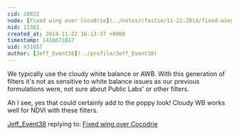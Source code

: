 ```yaml
---
cid: 10822
node: [Fixed wing over Cocodrie](../notes/cfastie/11-21-2014/fixed-wing-over-cocodrie)
nid: 11381
created_at: 2014-11-22 16:13:37 +0000
timestamp: 1416672817
uid: 431857
author: [Jeff_Event38](../profile/Jeff_Event38)
---
```


We typically use the cloudy white balance or AWB. With this generation of filters it's not as sensitive to white balance issues as our previous formulations were, not sure about Public Labs' or other filters.

Ah I see, yes that could certainly add to the poppy look! Cloudy WB works well for NDVI with these filters.

[Jeff_Event38](../profile/Jeff_Event38) replying to: [Fixed wing over Cocodrie](../notes/cfastie/11-21-2014/fixed-wing-over-cocodrie)

